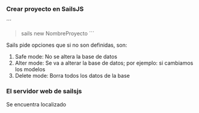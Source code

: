 ### Crear proyecto en SailsJS
´´´
> sails new NombreProyecto
´´´

Sails pide opciones que si no son definidas, son:
1. Safe mode: No se altera la base de datos
2. Alter mode: Se va a alterar la base de datos; por ejemplo: si cambiamos los modelos
3. Delete mode: Borra todos los datos de la base

### El servidor web de sailsjs
Se encuentra localizado


